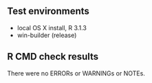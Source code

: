## Test environments

* local OS X install, R 3.1.3
* win-builder (release)

## R CMD check results

There were no ERRORs or WARNINGs or NOTEs.
